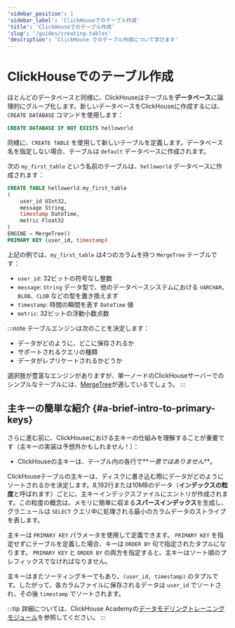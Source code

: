 ```yaml
---
'sidebar_position': 1
'sidebar_label': 'ClickHouseでのテーブル作成'
'title': 'ClickHouseでのテーブル作成'
'slug': '/guides/creating-tables'
'description': 'ClickHouse でのテーブル作成について学びます'
---
```





# ClickHouseでのテーブル作成

ほとんどのデータベースと同様に、ClickHouseはテーブルを**データベース**に論理的にグループ化します。新しいデータベースをClickHouseに作成するには、`CREATE DATABASE` コマンドを使用します：

```sql
CREATE DATABASE IF NOT EXISTS helloworld
```

同様に、`CREATE TABLE` を使用して新しいテーブルを定義します。データベース名を指定しない場合、テーブルは `default` データベースに作成されます。

次の `my_first_table` という名前のテーブルは、`helloworld` データベースに作成されます：

```sql
CREATE TABLE helloworld.my_first_table
(
    user_id UInt32,
    message String,
    timestamp DateTime,
    metric Float32
)
ENGINE = MergeTree()
PRIMARY KEY (user_id, timestamp)
```

上記の例では、`my_first_table` は4つのカラムを持つ `MergeTree` テーブルです：

- `user_id`:  32ビットの符号なし整数
- `message`: `String` データ型で、他のデータベースシステムにおける `VARCHAR`、`BLOB`、`CLOB` などの型を置き換えます
- `timestamp`: 時間の瞬間を表す `DateTime` 値
- `metric`: 32ビットの浮動小数点数

:::note
テーブルエンジンは次のことを決定します：
- データがどのように、どこに保存されるか
- サポートされるクエリの種類
- データがレプリケートされるかどうか

選択肢が豊富なエンジンがありますが、単一ノードのClickHouseサーバーでのシンプルなテーブルには、[MergeTree](/engines/table-engines/mergetree-family/mergetree.md)が適しているでしょう。
:::

## 主キーの簡単な紹介 {#a-brief-intro-to-primary-keys}

さらに進む前に、ClickHouseにおける主キーの仕組みを理解することが重要です（主キーの実装は予想外かもしれません！）：

- ClickHouseの主キーは、テーブル内の各行で**_一意ではありません_**。

ClickHouseテーブルの主キーは、ディスクに書き込む際にデータがどのようにソートされるかを決定します。8,192行または10MBのデータ（**インデックスの粒度**と呼ばれます）ごとに、主キーインデックスファイルにエントリが作成されます。この粒度の概念は、メモリに簡単に収まる**スパースインデックス**を生成し、グラニュールは `SELECT` クエリ中に処理される最小のカラムデータのストライプを表します。

主キーは `PRIMARY KEY` パラメータを使用して定義できます。 `PRIMARY KEY` を指定せずにテーブルを定義した場合、キーは `ORDER BY` 句で指定されたタプルになります。 `PRIMARY KEY` と `ORDER BY` の両方を指定すると、主キーはソート順のプレフィックスでなければなりません。

主キーはまたソーティングキーでもあり、`(user_id, timestamp)` のタプルです。したがって、各カラムファイルに保存されるデータは `user_id` でソートされ、その後 `timestamp` でソートされます。

:::tip
詳細については、ClickHouse Academyの[データモデリングトレーニングモジュール](https://learn.clickhouse.com/visitor_catalog_class/show/1328860/?utm_source=clickhouse&utm_medium=docs)を参照してください。
:::
